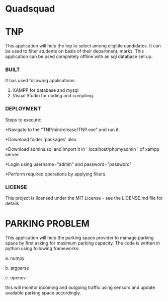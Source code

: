 # Quadsquad
# TNP

This application will help the tnp to select among eligible candidates. It can be used to filter students on basis of their department, marks. This application can be used completely offline with an sql database set up. 

### BUILT

It has used following applications:

1. XAMPP for database and mysql
2. Visual Studio for coding and compiling.

### DEPLOYMENT 

Steps to execute:

*Navigate to the "TNP/bin/release/TNP.exe" and run it. 

*Download folder 'packages' also.

*Download admins.sql and import it in ' localhost/phpmyadmin ' of xampp server.

*Login using username="admin" and password="password"

*Perform required operations by applying filters.

### LICENSE

This project is licensed under the MIT License - see the LICENSE.md file for details


# PARKING PROBLEM

This application will help the parking space provider to manage parking space by first asking for maximum parking capacity.
The code is written in python using following frameworks:

a. numpy

b. argparse

c. opencv

this will monitor incoming and outgoing traffic using sensors and update available parking space accordingly.
